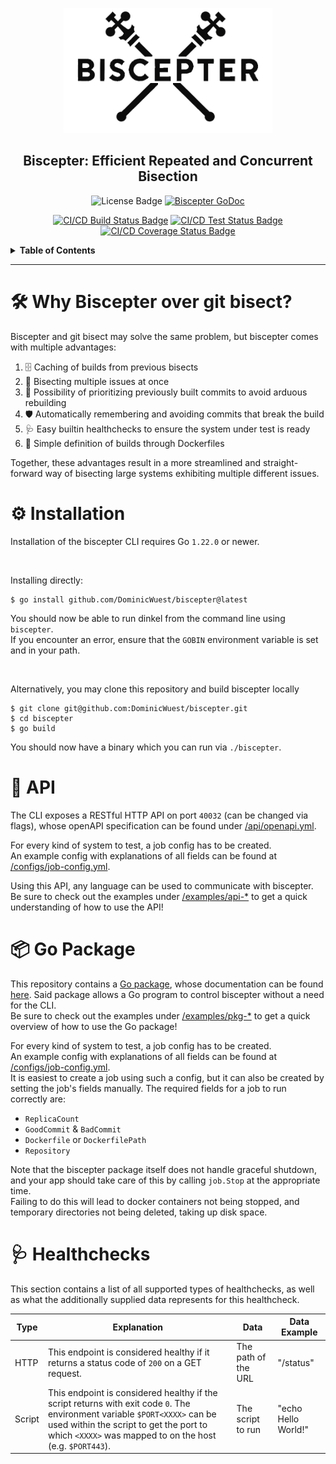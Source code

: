 <p align=center>
  <img alt="Biscepter Logo" height=200 src="assets/logo.png"/>
</p>

<h2 align=center>Biscepter: Efficient Repeated and Concurrent Bisection</h2>

<p align=center>
  <img alt="License Badge" src="https://img.shields.io/github/license/DominicWuest/biscepter">
  <a href="https://pkg.go.dev/github.com/DominicWuest/biscepter?tab=doc"><img src="https://godoc.org/github.com/golang/gddo?status.svg" alt="Biscepter GoDoc"></a>
</p>

<p align=center>
  <a href="https://github.com/DominicWuest/biscepter/actions/workflows/build.yml"><img alt="CI/CD Build Status Badge" src="https://github.com/DominicWuest/biscepter/actions/workflows/build.yml/badge.svg"></a>
  <a href="https://github.com/DominicWuest/biscepter/actions/workflows/test.yml"><img alt="CI/CD Test Status Badge" src="https://github.com/DominicWuest/biscepter/actions/workflows/test.yml/badge.svg"></a>
  <a href="https://codecov.io/gh/DominicWuest/biscepter"><img alt="CI/CD Coverage Status Badge" src="https://codecov.io/gh/DominicWuest/biscepter/branch/main/graph/badge.svg?token=lY5KKsQlpx"/></a>
</p>

<details>

<summary><b>Table of Contents</b></summary>

<!-- For some reason some of the links need to have this weird prefix, while others don't -->

- [🛠️ Why Biscepter over git bisect?](#%EF%B8%8F-why-biscepter-over-git-bisect)
- [⚙️ Installation](#%EF%B8%8F-installation)
- [📡 API](#-api)
- [📦 Go Package](#-go-package)
- [🩺 Healthchecks](#-healthchecks)

</details>

---

# 🛠️ Why Biscepter over git bisect?

Biscepter and git bisect may solve the same problem, but biscepter comes with multiple advantages:
1. 🗄️ Caching of builds from previous bisects
1. 🚂 Bisecting multiple issues at once
1. 🚦 Possibility of prioritizing previously built commits to avoid arduous rebuilding
1. 🛡️ Automatically remembering and avoiding commits that break the build
1. 🩺 Easy builtin healthchecks to ensure the system under test is ready
1. 🐳 Simple definition of builds through Dockerfiles

Together, these advantages result in a more streamlined and straight-forward way of bisecting large systems exhibiting multiple different issues.

# ⚙️ Installation

Installation of the biscepter CLI requires Go `1.22.0` or newer.

</br>

Installing directly:
```
$ go install github.com/DominicWuest/biscepter@latest
```

You should now be able to run dinkel from the command line using `biscepter`.  
If you encounter an error, ensure that the `GOBIN` environment variable is set and in your path.

</br>

Alternatively, you may clone this repository and build biscepter locally
```
$ git clone git@github.com:DominicWuest/biscepter.git
$ cd biscepter
$ go build
```

You should now have a binary which you can run via `./biscepter`.

# 📡 API

The CLI exposes a RESTful HTTP API on port `40032` (can be changed via flags), whose openAPI specification can be found under [/api/openapi.yml](/api/openapi.yml).

For every kind of system to test, a job config has to be created.  
An example config with explanations of all fields can be found at [/configs/job-config.yml](/configs/job-config.yml).

Using this API, any language can be used to communicate with biscepter.
Be sure to check out the examples under [/examples/api-*](/examples) to get a quick understanding of how to use the API!

# 📦 Go Package

This repository contains a [Go package](/pkg/biscepter), whose documentation can be found [here](https://pkg.go.dev/github.com/DominicWuest/biscepter/pkg/biscepter).
Said package allows a Go program to control biscepter without a need for the CLI.  
Be sure to check out the examples under [/examples/pkg-*](/examples) to get a quick overview of how to use the Go package!

For every kind of system to test, a job config has to be created.  
An example config with explanations of all fields can be found at [/configs/job-config.yml](/configs/job-config.yml).  
It is easiest to create a job using such a config, but it can also be created by setting the job's fields manually.
The required fields for a job to run correctly are:
- `ReplicaCount`
- `GoodCommit` &amp; `BadCommit`
- `Dockerfile` or `DockerfilePath`
- `Repository`

Note that the biscepter package itself does not handle graceful shutdown, and your app should take care of this by calling `job.Stop` at the appropriate time.  
Failing to do this will lead to docker containers not being stopped, and temporary directories not being deleted, taking up disk space.

# 🩺 Healthchecks

This section contains a list of all supported types of healthchecks, as well as what the additionally supplied data represents for this healthcheck.

| Type |  Explanation | Data | Data Example |
| --- | --- | --- | --- |
| HTTP | This endpoint is considered healthy if it returns a status code of `200` on a GET request. | The path of the URL | "/status" |
| Script| This endpoint is considered healthy if the script returns with exit code `0`. The environment variable `$PORT<XXXX>` can be used within the script to get the port to which `<XXXX>` was mapped to on the host (e.g. `$PORT443`). | The script to run | "echo Hello World!" |